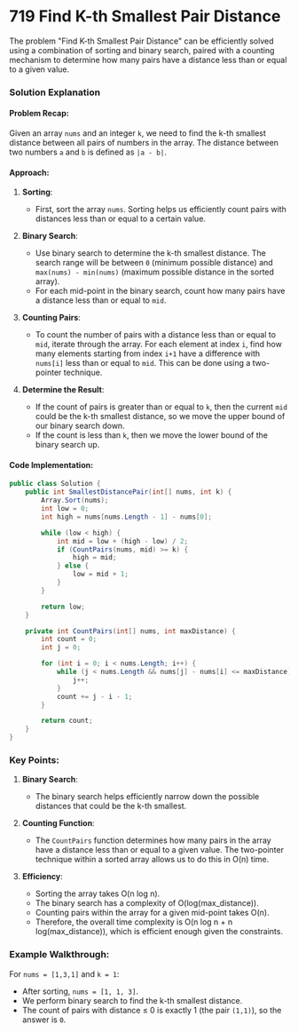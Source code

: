 # 719 Find K-th Smallest Pair Distance

The problem "Find K-th Smallest Pair Distance" can be efficiently solved using a combination of sorting and binary search, paired with a counting mechanism to determine how many pairs have a distance less than or equal to a given value.

### Solution Explanation

#### Problem Recap:
Given an array `nums` and an integer `k`, we need to find the k-th smallest distance between all pairs of numbers in the array. The distance between two numbers `a` and `b` is defined as `|a - b|`.

#### Approach:
1. **Sorting**:
   - First, sort the array `nums`. Sorting helps us efficiently count pairs with distances less than or equal to a certain value.

2. **Binary Search**:
   - Use binary search to determine the k-th smallest distance. The search range will be between `0` (minimum possible distance) and `max(nums) - min(nums)` (maximum possible distance in the sorted array).
   - For each mid-point in the binary search, count how many pairs have a distance less than or equal to `mid`.

3. **Counting Pairs**:
   - To count the number of pairs with a distance less than or equal to `mid`, iterate through the array. For each element at index `i`, find how many elements starting from index `i+1` have a difference with `nums[i]` less than or equal to `mid`. This can be done using a two-pointer technique.

4. **Determine the Result**:
   - If the count of pairs is greater than or equal to `k`, then the current `mid` could be the k-th smallest distance, so we move the upper bound of our binary search down.
   - If the count is less than `k`, then we move the lower bound of the binary search up.

#### Code Implementation:

```csharp
public class Solution {
    public int SmallestDistancePair(int[] nums, int k) {
        Array.Sort(nums);
        int low = 0;
        int high = nums[nums.Length - 1] - nums[0];

        while (low < high) {
            int mid = low + (high - low) / 2;
            if (CountPairs(nums, mid) >= k) {
                high = mid;
            } else {
                low = mid + 1;
            }
        }

        return low;
    }

    private int CountPairs(int[] nums, int maxDistance) {
        int count = 0;
        int j = 0;

        for (int i = 0; i < nums.Length; i++) {
            while (j < nums.Length && nums[j] - nums[i] <= maxDistance) {
                j++;
            }
            count += j - i - 1;
        }

        return count;
    }
}
```

### Key Points:
1. **Binary Search**:
   - The binary search helps efficiently narrow down the possible distances that could be the k-th smallest.
   
2. **Counting Function**:
   - The `CountPairs` function determines how many pairs in the array have a distance less than or equal to a given value. The two-pointer technique within a sorted array allows us to do this in O(n) time.

3. **Efficiency**:
   - Sorting the array takes O(n log n).
   - The binary search has a complexity of O(log(max_distance)).
   - Counting pairs within the array for a given mid-point takes O(n).
   - Therefore, the overall time complexity is O(n log n + n log(max_distance)), which is efficient enough given the constraints.

### Example Walkthrough:
For `nums = [1,3,1]` and `k = 1`:
- After sorting, `nums = [1, 1, 3]`.
- We perform binary search to find the k-th smallest distance.
- The count of pairs with distance ≤ 0 is exactly 1 (the pair `(1,1)`), so the answer is `0`.

